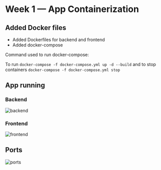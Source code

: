 # Week 1 — App Containerization
## Added Docker files 
- Added Dockerfiles for backend and frontend
- Added docker-compose

Command used to run docker-compose:

To run ``` docker-compose -f docker-compose.yml up -d --build ``` and to stop containers
``` docker-compose -f docker-compose.yml stop ```

## App running

### Backend
![backend](https://user-images.githubusercontent.com/12466501/227092735-f629c074-7b77-4ab9-b41c-cbb4ee02144c.jpg)

### Frontend
![frontend](https://user-images.githubusercontent.com/12466501/227092750-60678361-84bb-4b66-a06f-7a9801c7080c.jpg)

## Ports
![ports](https://user-images.githubusercontent.com/12466501/227092680-2a624da8-bda4-4ed5-946c-6f412f426011.jpg)
